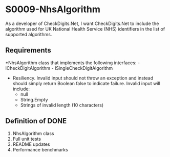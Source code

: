 # S0009-NhsAlgorithm

As a developer of CheckDigits.Net, I want CheckDigits.Net to include the algorithm
used for UK National Health Service (NHS) identifiers in the list of supported algorithms.

## Requirements

*NhsAlgorithm class that implements the following interfaces:
	- ICheckDigitAlgorithm
	- ISingleCheckDigitAlgorithm
* Resiliency. Invalid input should not throw an exception and instead should simply return Boolean false to indicate failure. Invalid input will include:
	- null
	- String.Empty
	- Strings of invalid length (10 characters)

## Definition of DONE

1. NhsAlgorithm class
1. Full unit tests
1. README updates
1. Performance benchmarks